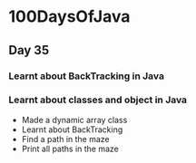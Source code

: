 # 100DaysOfJava

## Day 35

### Learnt about BackTracking in Java
### Learnt about classes and object in Java

* Made a dynamic array class 
* Learnt about BackTracking
* Find a path in the maze
* Print all paths in the maze